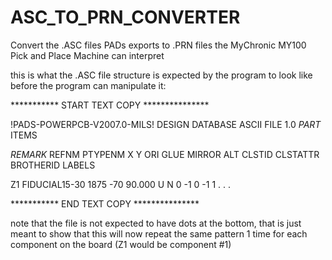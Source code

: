 # ASC_TO_PRN_CONVERTER
Convert the .ASC files PADs exports to .PRN files the MyChronic MY100 Pick and Place Machine can interpret




this is what the .ASC file structure is expected by the program to look like before the program can manipulate it:


*********** START TEXT COPY ***************

!PADS-POWERPCB-V2007.0-MILS! DESIGN DATABASE ASCII FILE 1.0
*PART*       ITEMS

*REMARK* REFNM PTYPENM X Y ORI GLUE MIRROR ALT CLSTID CLSTATTR BROTHERID LABELS

Z1              FIDUCIAL15-30 1875  -70   90.000 U N 0 -1 0 -1 1
.
.
.

*********** END TEXT COPY  ***************

note that the file is not expected to have dots at the bottom, that is just meant to show that this will now repeat the same pattern 1 time for each component on the board (Z1 would be component #1)
